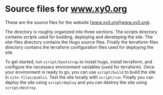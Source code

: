 # Source files for www.xy0.org

These are the source files for the website [www.xy0.org](www.xy0.org).

The directory is roughly organized into three sections. The scripts directory
contains scripts used for building, deploying and developing the site. The
site-files directory contains the Hugo source files. Finally the
terraform-files directory contains the terraform configuration files used for
deploying the site.

To get started, run `script/bootstrap` to install hugo, install terraform, and
configure the necessary environment variables (used for terraform). Once your
environment is ready to go, you can use `script/build` to build the site in
`site-files/public`.  Test the site locally with `script/run`. Finally you can
deploy the site using `script/deploy` and you can destroy the site using
`script/destroy`.
